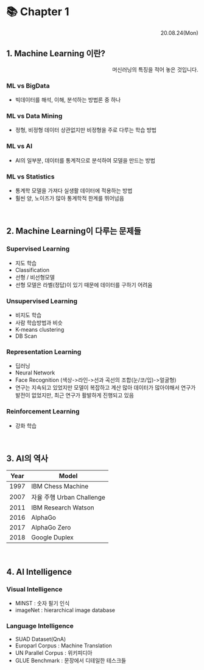 # 📚 **Chapter 1**

<div style='text-align:right;'>20.08.24(Mon)</div>

## **1️. Machine Learning 이란?**

<div style='text-align:right;'>머신러닝의 특징을 적어 놓은 것입니다.</div>

### ML vs BigData

- 빅데이터를 해석, 이해, 분석하는 방법론 중 하나

### ML vs Data Mining

- 정형, 비정형 데이터 상관없지만 비정형을 주로 다루는 학습 방법

### ML vs AI

- AI의 일부분, 데이터를 통계적으로 분석하여 모델을 만드는 방법

### ML vs Statistics

- 통계학 모델을 가져다 실생활 데이터에 적용하는 방법
- 훨씬 양, 노이즈가 많아 통계학적 한계를 뛰어넘음

<br>

## **2️. Machine Learning이 다루는 문제들**

### Supervised Learning

- 지도 학습
- Classification
- 선형 / 비선형모델
- 선형 모델은 라벨(정답)이 있기 때문에 데이터를 구하기 어려움

### Unsupervised Learning

- 비지도 학습
- 사람 학습방법과 비슷
- K-means clustering
- DB Scan

### Representation Learning

- 딥러닝
- Neural Network
- Face Recognition (색상->라인->선과 곡선의 조합(눈/코/입)->얼굴형)
- 연구는 지속되고 있었지만 모델이 복잡하고 계산 많아 데이터가 많아야해서 연구가 발전이 없었지만, 최근 연구가 활발하게 진행되고 있음

### Reinforcement Learning

- 강화 학습

<br>

## **3️. AI의 역사**

| **Year** | **Model**                 |
| -------- | ------------------------- |
| 1997     | IBM Chess Machine         |
| 2007     | 자율 주행 Urban Challenge |
| 2011     | IBM Research Watson       |
| 2016     | AlphaGo                   |
| 2017     | AlphaGo Zero              |
| 2018     | Google Duplex             |

<br>

## **4️. AI Intelligence**

### Visual Intelligence

- MINST : 숫자 필기 인식
- imageNet : hierarchical image database

### Language Intelligence

- SUAD Dataset(QnA)
- Europarl Corpus : Machine Translation
- UN Parallel Corpus : 위키피디아
- GLUE Benchmark : 문장에서 디테일한 테스크들

